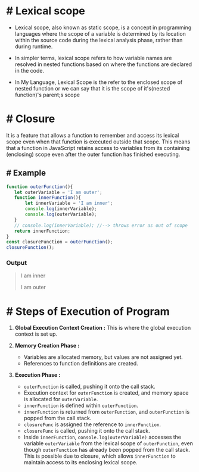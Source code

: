 # # Lexical scope 
- Lexical scope, also known as static scope, is a concept in programming languages where the scope of a variable is determined by its location within the source code during the lexical analysis phase, rather than during runtime.

- In simpler terms, lexical scope refers to how variable names are resolved in nested functions based on where the functions are declared in the code.

- In My Language, Lexical Scope is the refer to the enclosed scope of nested function or we can say that it is the scope of it's(nested function)'s parent;s scope

# # Closure 
 It is a feature that allows a function to remember and access its lexical scope even when that function is executed outside that scope. This means that a function in JavaScript retains access to variables from its containing (enclosing) scope even after the outer function has finished executing.

## # Example
 ```javascript
 function outerFunction(){
    let outerVariable = 'I am outer';
    function innerFunction(){
        let innerVariable = 'I am inner';
        console.log(innerVariable);
        console.log(outerVariable);
    }
    // console.log(innerVariable); //--> throws error as out of scope
    return innerFunction;
}
const closureFunction = outerFunction();
closureFunction();
 ```
 ### Output
 > I am inner
 >
 > I am outer

# # Steps of Execution of Program 


1. **Global Execution Context Creation :** This is where the global execution context is set up.

2. **Memory Creation Phase :**
   - Variables are allocated memory, but values are not assigned yet.
   - References to function definitions are created.

3. **Execution Phase :**
   - `outerFunction` is called, pushing it onto the call stack.
   - Execution context for `outerFunction` is created, and memory space is allocated for `outerVariable`.
   - `innerFunction` is defined within `outerFunction`.
   - `innerFunction` is returned from `outerFunction`, and `outerFunction` is popped from the call stack.
   - `closureFunc` is assigned the reference to `innerFunction`.
   - `closureFunc` is called, pushing it onto the call stack.
   - Inside `innerFunction`, `console.log(outerVariable)` accesses the variable `outerVariable` from the lexical scope of `outerFunction`, even though `outerFunction` has already been popped from the call stack. This is possible due to closure, which allows `innerFunction` to maintain access to its enclosing lexical scope.
